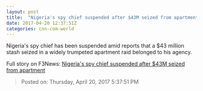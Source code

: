 ```yaml
---
layout: post
title:  "Nigeria's spy chief suspended after $43M seized from apartment"
date: 2017-04-20 12:37:51Z
categories: cnn-com-world
---
```


Nigeria's spy chief has been suspended amid reports that a $43 million stash seized in a widely trumpeted apartment raid belonged to his agency.


Full story on F3News: [Nigeria's spy chief suspended after $43M seized from apartment](http://www.f3nws.com/n/hZKyVB)

> Posted on: Thursday, April 20, 2017 5:37:51 PM
